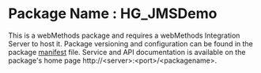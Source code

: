 # Package Name : HG_JMSDemo
This is a webMethods package and requires a webMethods Integration Server to host it. Package versioning and configuration can be found in the package [manifest](./HG_JMSDemo/manifest.v3) file. Service and API documentation is available on the package's home page http://&lt;server&gt;:&lt;port&gt;/&lt;packagename>.